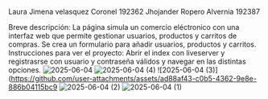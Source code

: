 Laura Jimena velasquez Coronel 192362
Jhojander Ropero Alvernia 192387

Breve descripción: La página simula un comercio eléctronico con una interfaz web que permite gestionar usuarios, productos y carritos de compras. Se crea un formulario para añadir usuarios, productos y carritos.
Instrucciones para ver el proyecto: Abrir el index con liveserver y registrasrse con usuario y contraseña válidos y navegar en las distintas opciones.
![2025-06-04](https://github.com/user-attachments/assets/54c209c7-384f-4454-b415-3f6218b5e9e5)
![2025-06-04 (4)](https://github.com/user-attachments/assets/95700787-8c7e-4f41-85fe-8a3e0f64d058)
![2025-06-04 (3)](https://github.com/user-attachments/assets/ad88af43-c0b5-4362-9e8e-886b04115bc9
![2025-06-04 (2)](https://github.com/user-attachments/assets/5de5de9e-61fe-472c-aec3-64e6ed384a0f)
![2025-06-04 (1)](https://github.com/user-attachments/assets/33dccca0-d7dc-4886-92e2-c2d6c9d64604)





